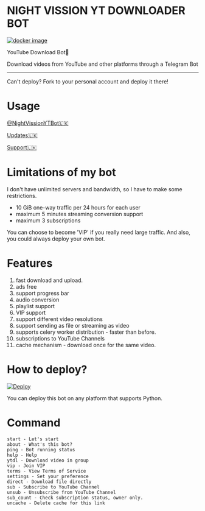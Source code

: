 # NIGHT VISSION YT DOWNLOADER BOT

[![docker image](https://telegra.ph/file/058694bd18d9e6367a435.jpg)](https://github.com/tgbot-collection/ytdlbot/actions/workflows/builder.yaml)

YouTube Download Bot🚀

Download videos from YouTube and other platforms through a Telegram Bot

-----

Can't deploy? Fork to your personal account and deploy it there!

# Usage

[@NightVissionYTBot🇱🇰](https://t.me/NightVissionYTBot)

[Updates🇱🇰](https://t.me/NightVission)

[Support🇱🇰](https://t.me/NightVissionSupport)

# Limitations of my bot

I don't have unlimited servers and bandwidth, so I have to make some restrictions.

* 10 GiB one-way traffic per 24 hours for each user
* maximum 5 minutes streaming conversion support
* maximum 3 subscriptions

You can choose to become 'VIP' if you really need large traffic. And also, you could always deploy your own bot.

# Features

1. fast download and upload.
2. ads free
3. support progress bar
4. audio conversion
5. playlist support
6. VIP support
7. support different video resolutions
8. support sending as file or streaming as video
9. supports celery worker distribution - faster than before.
10. subscriptions to YouTube Channels
11. cache mechanism - download once for the same video.


# How to deploy?
[![Deploy](https://www.herokucdn.com/deploy/button.svg)](https://dashboard.heroku.com/new?template=https://github.com/EpicBotSl/Yt-Dl)

You can deploy this bot on any platform that supports Python.


# Command

```
start - Let's start
about - What's this bot?
ping - Bot running status
help - Help
ytdl - Download video in group
vip - Join VIP
terms - View Terms of Service
settings - Set your preference
direct - Download file directly
sub - Subscribe to YouTube Channel
unsub - Unsubscribe from YouTube Channel
sub_count - Check subscription status, owner only.
uncache - Delete cache for this link

